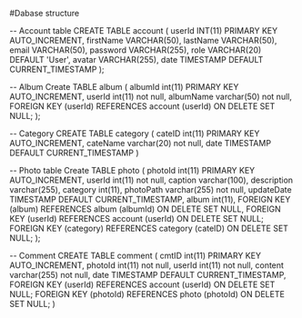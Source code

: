 #Dabase structure 

-- Account table
CREATE TABLE account (
  userId INT(11) PRIMARY KEY AUTO_INCREMENT,
  firstName VARCHAR(50),
  lastName VARCHAR(50),
  email VARCHAR(50),
  password VARCHAR(255),
  role VARCHAR(20) DEFAULT 'User',
  avatar VARCHAR(255),
  date TIMESTAMP DEFAULT CURRENT_TIMESTAMP
);

-- Album 
Create TABLE album (
  albumId int(11) PRIMARY KEY AUTO_INCREMENT,
  userId int(11) not null,
  albumName varchar(50) not null,
  FOREIGN KEY (userId) REFERENCES account (userId) ON DELETE SET NULL;
);

-- Category
CREATE TABLE category (
  cateID int(11) PRIMARY KEY AUTO_INCREMENT,
  cateName varchar(20) not null,
  date TIMESTAMP DEFAULT CURRENT_TIMESTAMP
)

-- Photo table
Create TABLE photo (
  photoId int(11) PRIMARY KEY AUTO_INCREMENT,
  userId int(11) not null,
  caption varchar(100),
  description varchar(255),
  category int(11),
  photoPath varchar(255) not null,
  updateDate TIMESTAMP DEFAULT CURRENT_TIMESTAMP,
  album int(11),
  FOREIGN KEY (album) REFERENCES album (albumId) ON DELETE SET NULL,
  FOREIGN KEY (userId) REFERENCES account (userId) ON DELETE SET NULL;
  FOREIGN KEY (category) REFERENCES category (cateID) ON DELETE SET NULL;
);

-- Comment
CREATE TABLE comment (
  cmtID int(11) PRIMARY KEY AUTO_INCREMENT,
  photoId int(11) not null,
  userId int(11) not null,
  content varchar(255) not null,
  date TIMESTAMP DEFAULT CURRENT_TIMESTAMP,
  FOREIGN KEY (userId) REFERENCES account (userId) ON DELETE SET NULL;
  FOREIGN KEY (photoId) REFERENCES photo (photoId) ON DELETE SET NULL;
)
